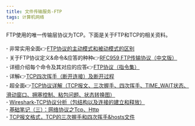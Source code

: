 ```yaml
---
title: 文件传输服务-FTP
tags: 计算机网络
---
```

FTP使用的唯一传输层协议为TCP。下面是关于FTP和TCP的相关资料。<br/><br/>
**·** 非常实用全面👉[FTP协议的主动模式和被动模式的区别](https://www.cnblogs.com/rainman/p/11647723.html)<br/>
**·** 关于FTP协议定义&命令&应答的种种👉[RFC959 FTP传输协议（中文版）](https://wenku.baidu.com/view/fd5c3611f18583d049645969.html)<br/>
**·** 详细介绍每个命令及其对应的应答👉[FTP协议（指令集）](https://blog.csdn.net/weiyuefei/article/details/51758288)<br/>
**·** 详解👉[TCP四次挥手（断开连接）及断开过程](https://www.cnblogs.com/god-of-death/p/7236463.html)<br/>
**·** 超全面👉[TCP协议详解（TCP报文、三次握手、四次挥手、TIME_WAIT状态、滑动窗口、拥塞控制、粘包问题、状态转换图）](https://blog.csdn.net/daaikuaichuan/article/details/83475809)<br/>
**·** [Wireshark-TCP协议分析（包结构以及连接的建立和释放）](https://blog.csdn.net/immortal_mcl/article/details/80543231)<br/>
**·** [基础笔记（三）：网络协议之Tcp、Http](https://www.cnblogs.com/ImBit/p/5513401.html)<br/>
**·** [TCP报文格式，TCP的三次握手和四次挥手&hosts文件](https://blog.csdn.net/daaikuaichuan/article/details/83475809)<br/>